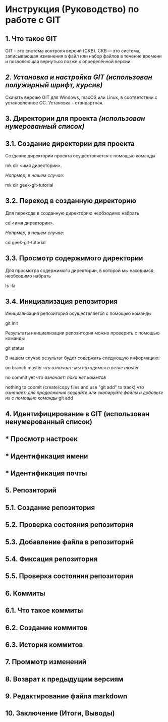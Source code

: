 # **Инструкция (Руководство) по работе с GIT**

## **1. Что такое GIT**

GIT - это система контроля версий (СКВ). СКВ — это система, записывающая изменения в файл или набор файлов в течение времени и позволяющая вернуться позже к определённой версии.

## **_2. Установка и настройка GIT (использован полужирный шрифт, курсив)_**

Скачать версию GIT для Windows, macOS или Linux, в соответствии с установленное ОС. Установка - стандартная.

## 3. __Директории для проекта *(использован нумерованный список)*__

## 3.1. Создание директории для проекта

Создание директории проекта осуществляется с помощью команды

mk dir <имя директории>.

*Напрмер, в нашем случае:*

mk dir geek-git-tutorial

## 3.2. Переход в созданную директорию

Для переходв в созданную директорию необходимо набрать

cd <имя директории>.

*Напрмер, в нашем случае:*

cd geek-git-tutorial

## 3.3. Просмотр содержимого директории

Для просмотра содержимого директории, в которой мы находимся, необходимо набрать

ls -la

## 3.4. Инициализация репозитория

Инициализация репозитория осуществляется с помощью команды

git init

Результаты инициализации репозитория можно проверить с помощью команды

git status

В нашем случае результат будет содержать следующую информацию:

on branch master *что означает: мы находимся в ветке master*

no commit yet *что означает: пока нет коммтов*

nothing to coomit (create/copy files and use "git add" to track) *что означает: для продолжения создайте или скопируйте файлы и добавьте их с помощью команды* git add

## **4. Идентифицирование в GIT (использован ненумерованный список)**

## * Просмотр настроек

## * Идентификация имени

## * Идентификация почты

## **5. Репозиторий**

## 5.1. Создание репозитория

## 5.2. Проверка состояния репозитория

## 5.3. Добавление файла в репозиторий

## 5.4. Фиксация репозитория

## 5.5. Проверка состояния репозитория

## **6. Коммиты**

## 6.1. Что такое коммиты

## 6.2. Создание коммитов

## 6.3. История коммитов

## **7. Проммотр изменений**

## **8. Возврат к предыдущим версиям**

## **9. Редактирование файла markdown**

## **10. Заключение (Итоги, Выводы)**
